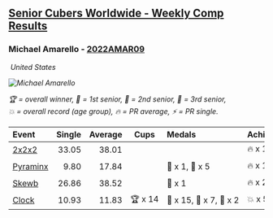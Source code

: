 <style>table {white-space: nowrap;}</style>
<link rel="stylesheet" type="text/css" href="/scw-comp/css/flags.css" />

## [Senior Cubers Worldwide - Weekly Comp Results](/scw-comp/results/)
### Michael Amarello - [2022AMAR09](https://www.worldcubeassociation.org/persons/2022AMAR09)

<i class="flag flag-US" />&nbsp;United States

![Michael Amarello](1659001530.jpg)

<span style="white-space: nowrap;">🏆 = overall winner</span>, <span style="white-space: nowrap;">🥇 = 1st senior</span>, <span style="white-space: nowrap;">🥈 = 2nd senior</span>, <span style="white-space: nowrap;">🥉 = 3rd senior</span>, <span style="white-space: nowrap;">💥 = overall record (age group)</span>, <span style="white-space: nowrap;">🔥 = PR average</span>, <span style="white-space: nowrap;">⚡ = PR single</span>.

| Event | Single | Average | Cups | Medals | Achievements|
| :-- | --: | --: | :--: | :-- | :-- |
| [2x2x2](222.md) | 33.05 | 38.01 |  |  | 🔥 x 1, ⚡ x 1 |
| [Pyraminx](pyram.md) | 9.80 | 17.84 |  | 🥈 x 1, 🥉 x 5 | 🔥 x 12, ⚡ x 8 |
| [Skewb](skewb.md) | 26.86 | 38.52 |  | 🥉 x 1 | 🔥 x 2, ⚡ x 1 |
| [Clock](clock.md) | 10.93 | 11.83 | 🏆 x 14 | 🥇 x 15, 🥈 x 7, 🥉 x 2 | 💥 x 5, 🔥 x 15, ⚡ x 13 |

<!-- Global site tag (gtag.js) - Google Analytics -->
<script async src="https://www.googletagmanager.com/gtag/js?id=UA-86348435-3"></script>
<script>window.dataLayer = window.dataLayer || []; function gtag() {dataLayer.push(arguments);} gtag('js', new Date()); gtag('config', 'UA-86348435-3');</script>
